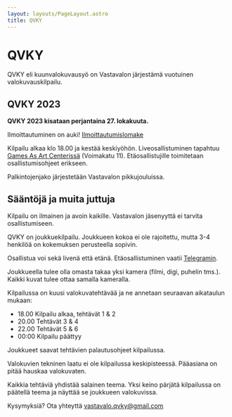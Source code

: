 ```yaml
---
layout: layouts/PageLayout.astro
title: QVKY
---
```


# QVKY

QVKY eli kuunvalokuvausyö on Vastavalon järjestämä vuotuinen valokuvauskilpailu.

## QVKY 2023

**QVKY 2023 kisataan perjantaina 27. lokakuuta.**

Ilmoittautuminen on auki! [Ilmoittautumislomake](https://docs.google.com/forms/d/e/1FAIpQLSdPwc8dQb-CV-ZAmlus-Ms9rZR349rjP0gXtb9nfxNqGX9kFw/viewform?usp=sf_link)

Kilpailu alkaa klo 18.00 ja kestää keskiyöhön. Liveosallistuminen tapahtuu [Games As Art Centerissä](https://gamesasartcenter.com) (Voimakatu 11). Etäosallistujille toimitetaan osallistumisohjeet erikseen.

Palkintojenjako järjestetään Vastavalon pikkujouluissa.

## Sääntöjä ja muita juttuja

Kilpailu on ilmainen ja avoin kaikille. Vastavalon jäsenyyttä ei tarvita osallistumiseen.

QVKY on joukkuekilpailu. Joukkueen kokoa ei ole rajoitettu, mutta 3-4 henkilöä on kokemuksen perusteella sopivin.

Osallistua voi sekä livenä että etänä. Etäosallistuminen vaatii [Telegramin](https://telegram.org/).

Joukkueella tulee olla omasta takaa yksi kamera (filmi, digi, puhelin tms.). Kaikki kuvat tulee ottaa samalla kameralla.

Kilpailussa on kuusi valokuvatehtävää ja ne annetaan seuraavan aikataulun mukaan:

- 18.00 Kilpailu alkaa, tehtävät 1 & 2
- 20.00 Tehtävät 3 & 4
- 22.00 Tehtävät 5 & 6
- 00:00 Kilpailu päättyy

Joukkueet saavat tehtävien palautusohjeet kilpailussa.

Valokuvien tekninen laatu ei ole kilpailussa keskipisteessä. Pääasiana on pitää hauskaa valokuvaten.

Kaikkia tehtäviä yhdistää salainen teema. Yksi keino pärjätä kilpailussa on päätellä teema ja näyttää se joukkueen valokuvissa.

Kysymyksiä? Ota yhteyttä <a href="mailto:vastavalo.qvky@gmail.com">vastavalo.qvky@gmail.com</a>
